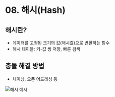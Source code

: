 # 08. 해시(Hash)

## 해시란?
- 데이터를 고정된 크기의 값(해시값)으로 변환하는 함수
- 해시 테이블: 키-값 쌍 저장, 빠른 검색

## 충돌 해결 방법
- 체이닝, 오픈 어드레싱 등

![해시 예시](https://upload.wikimedia.org/wikipedia/commons/7/7d/Hash_table_5_0_1_1_1_1_1_LL.svg) 